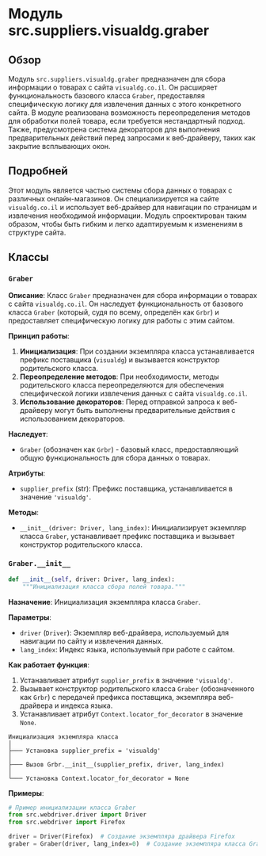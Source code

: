 # Модуль src.suppliers.visualdg.graber

## Обзор

Модуль `src.suppliers.visualdg.graber` предназначен для сбора информации о товарах с сайта `visualdg.co.il`. Он расширяет функциональность базового класса `Graber`, предоставляя специфическую логику для извлечения данных с этого конкретного сайта. В модуле реализована возможность переопределения методов для обработки полей товара, если требуется нестандартный подход. Также, предусмотрена система декораторов для выполнения предварительных действий перед запросами к веб-драйверу, таких как закрытие всплывающих окон.

## Подробней

Этот модуль является частью системы сбора данных о товарах с различных онлайн-магазинов. Он специализируется на сайте `visualdg.co.il` и использует веб-драйвер для навигации по страницам и извлечения необходимой информации. Модуль спроектирован таким образом, чтобы быть гибким и легко адаптируемым к изменениям в структуре сайта.

## Классы

### `Graber`

**Описание**: Класс `Graber` предназначен для сбора информации о товарах с сайта `visualdg.co.il`. Он наследует функциональность от базового класса `Graber` (который, судя по всему, определён как `Grbr`) и предоставляет специфическую логику для работы с этим сайтом.

**Принцип работы**:
1.  **Инициализация**: При создании экземпляра класса устанавливается префикс поставщика (`visualdg`) и вызывается конструктор родительского класса.
2.  **Переопределение методов**: При необходимости, методы родительского класса переопределяются для обеспечения специфической логики извлечения данных с сайта `visualdg.co.il`.
3.  **Использование декораторов**: Перед отправкой запроса к веб-драйверу могут быть выполнены предварительные действия с использованием декораторов.

**Наследует**:

*   `Graber` (обозначен как `Grbr`) - базовый класс, предоставляющий общую функциональность для сбора данных о товарах.

**Атрибуты**:

*   `supplier_prefix` (str): Префикс поставщика, устанавливается в значение `'visualdg'`.

**Методы**:

*   `__init__(driver: Driver, lang_index)`: Инициализирует экземпляр класса `Graber`, устанавливает префикс поставщика и вызывает конструктор родительского класса.

### `Graber.__init__`

```python
def __init__(self, driver: Driver, lang_index):
    """Инициализация класса сбора полей товара."""
```

**Назначение**: Инициализация экземпляра класса `Graber`.

**Параметры**:

*   `driver` (`Driver`): Экземпляр веб-драйвера, используемый для навигации по сайту и извлечения данных.
*   `lang_index`: Индекс языка, используемый при работе с сайтом.

**Как работает функция**:

1.  Устанавливает атрибут `supplier_prefix` в значение `'visualdg'`.
2.  Вызывает конструктор родительского класса `Graber` (обозначенного как `Grbr`) с передачей префикса поставщика, экземпляра веб-драйвера и индекса языка.
3.  Устанавливает атрибут `Context.locator_for_decorator` в значение `None`.

```
Инициализация экземпляра класса
│
├─── Установка supplier_prefix = 'visualdg'
│
├─── Вызов Grbr.__init__(supplier_prefix, driver, lang_index)
│
└─── Установка Context.locator_for_decorator = None
```

**Примеры**:

```python
# Пример инициализации класса Graber
from src.webdriver.driver import Driver
from src.webdriver import Firefox

driver = Driver(Firefox)  # Создание экземпляра драйвера Firefox
graber = Graber(driver, lang_index=0)  # Создание экземпляра класса Graber
